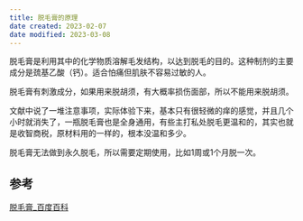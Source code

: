 ```yaml
---
title: 脱毛膏的原理
date created: 2023-02-07
date modified: 2023-03-08
---
```


脱毛膏是利用其中的化学物质溶解毛发结构，以达到脱毛的目的。这种制剂的主要成分是巯基乙酸（钙）。适合怕痛但肌肤不容易过敏的人。

脱毛膏有刺激成分，如果用来脱胡须，有大概率损伤面部，所以不能用来脱胡须。

文献中说了一堆注意事项，实际体验下来，基本只有很轻微的痒的感觉，并且几个小时就消失了，一瓶脱毛膏也是全身通用，有些主打私处脱毛更温和的，其实也就是收智商税，原材料用的一样的，根本没温和多少。

脱毛膏无法做到永久脱毛，所以需要定期使用，比如1周或1个月脱一次。

## 参考

[脱毛膏\_百度百科](https://baike.baidu.com/item/%E8%84%B1%E6%AF%9B%E8%86%8F/1364472)
